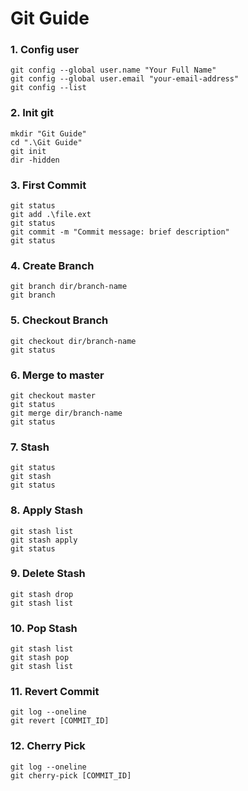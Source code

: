 # Git Guide

### 1. Config user
```
git config --global user.name "Your Full Name"
git config --global user.email "your-email-address"
git config --list
```

### 2. Init git
```
mkdir "Git Guide"
cd ".\Git Guide"
git init
dir -hidden
```

### 3. First Commit
```
git status
git add .\file.ext
git status
git commit -m "Commit message: brief description"
git status
```

### 4. Create Branch
```
git branch dir/branch-name
git branch
```

### 5. Checkout Branch
```
git checkout dir/branch-name
git status
```

### 6. Merge to master
```
git checkout master
git status
git merge dir/branch-name
git status
```

### 7. Stash
```
git status
git stash
git status
```

### 8. Apply Stash
```
git stash list
git stash apply
git status
```

### 9. Delete Stash
```
git stash drop
git stash list
```

### 10. Pop Stash
```
git stash list
git stash pop
git stash list
```

### 11. Revert Commit
```
git log --oneline
git revert [COMMIT_ID]
```

### 12. Cherry Pick
```
git log --oneline
git cherry-pick [COMMIT_ID]
```
